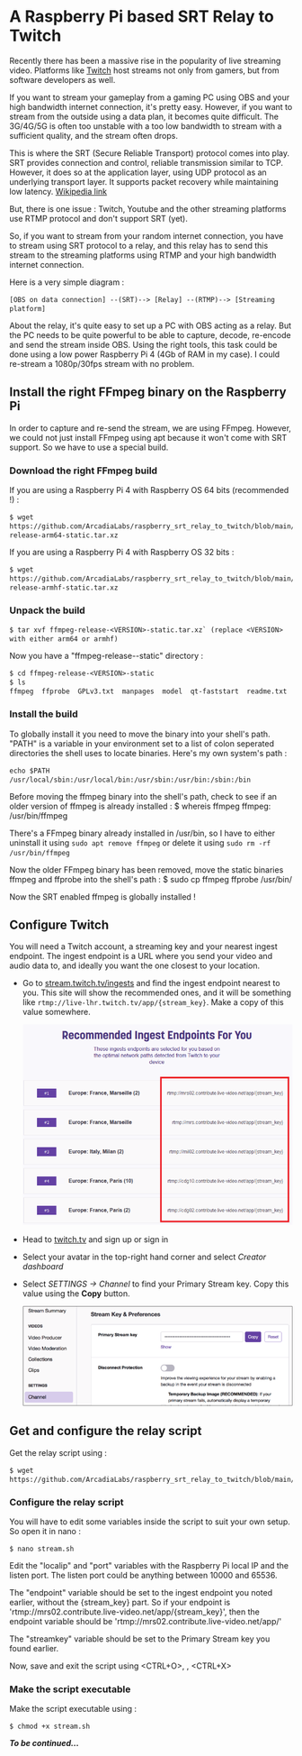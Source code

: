 # A Raspberry Pi based SRT Relay to Twitch
Recently there has been a massive rise in the popularity of live streaming video. Platforms like [Twitch](https://www.twitch.tv) host streams not only from gamers, but from software developers as well.

If you want to stream your gameplay from a gaming PC using OBS and your high bandwidth internet connection, it's pretty easy. However, if you want to stream from the outside using a data plan, it becomes quite difficult. The 3G/4G/5G is often too unstable with a too low bandwidth to stream with a sufficient quality, and the stream often drops.

This is where the SRT (Secure Reliable Transport) protocol comes into play. SRT provides connection and control, reliable transmission similar to TCP. However, it does so at the application layer, using UDP protocol as an underlying transport layer. It supports packet recovery while maintaining low latency. [Wikipedia link](https://en.wikipedia.org/wiki/Secure_Reliable_Transport)

But, there is one issue : Twitch, Youtube and the other streaming platforms use RTMP protocol and don't support SRT (yet).

So, if you want to stream from your random internet connection, you have to stream using SRT protocol to a relay, and this relay has to send this stream to the streaming platforms using RTMP and your high bandwidth internet connection.

Here is a very simple diagram :

    [OBS on data connection] --(SRT)--> [Relay] --(RTMP)--> [Streaming platform]

About the relay, it's quite easy to set up a PC with OBS acting as a relay. But the PC needs to be quite powerful to be able to capture, decode, re-encode and send the stream inside OBS. Using the right tools, this task could be done using a low power Raspberry Pi 4 (4Gb of RAM in my case). I could re-stream a 1080p/30fps stream with no problem.

## Install the right FFmpeg binary on the Raspberry Pi

In order to capture and re-send the stream, we are using FFmpeg. However, we could not just install FFmpeg using apt because it won't come with SRT support. So we have to use a special build.

### Download the right FFmpeg build
If you are using a Raspberry Pi 4 with Raspberry OS 64 bits (recommended !) :

    $ wget https://github.com/ArcadiaLabs/raspberry_srt_relay_to_twitch/blob/main/ffmpeg_static_releases/ffmpeg-release-arm64-static.tar.xz

If you are using a Raspberry Pi 4 with Raspberry OS 32 bits :

    $ wget https://github.com/ArcadiaLabs/raspberry_srt_relay_to_twitch/blob/main/ffmpeg_static_releases/ffmpeg-release-armhf-static.tar.xz

### Unpack the build
    $ tar xvf ffmpeg-release-<VERSION>-static.tar.xz` (replace <VERSION> with either arm64 or armhf)

Now you have a "ffmpeg-release-<VERSION>-static" directory :

    $ cd ffmpeg-release-<VERSION>-static
    $ ls
    ffmpeg  ffprobe  GPLv3.txt  manpages  model  qt-faststart  readme.txt

### Install the build
To globally install it you need to move the binary into your shell's path. "PATH" is a variable in your environment set to a list of colon seperated directories the shell uses to locate binaries. Here's my own system's path :

    echo $PATH
    /usr/local/sbin:/usr/local/bin:/usr/sbin:/usr/bin:/sbin:/bin

Before moving the ffmpeg binary into the shell's path, check to see if an older version of ffmpeg is already installed :
    $ whereis ffmpeg 
    ffmpeg: /usr/bin/ffmpeg

There's a FFmpeg binary already installed in /usr/bin, so I have to either uninstall it using `sudo apt remove ffmpeg` or delete it using `sudo rm -rf /usr/bin/ffmpeg`

Now the older FFmpeg binary has been removed, move the static binaries ffmpeg and ffprobe into the shell's path :
    $ sudo cp ffmpeg ffprobe /usr/bin/

Now the SRT enabled ffmpeg is globally installed !

## Configure Twitch

You will need a Twitch account, a streaming key and your nearest ingest endpoint. The ingest endpoint is a URL where you send your video and audio data to, and ideally you want the one closest to your location.

* Go to [stream.twitch.tv/ingests](https://stream.twitch.tv/ingests/) and find the ingest endpoint nearest to you. This site will show the recommended ones, and it will be something like `rtmp://live-lhr.twitch.tv/app/{stream_key}`. Make a copy of this value somewhere.

  ![The ingest endpoints](./images/IngestEndpoints.png)

* Head to [twitch.tv](https://www.twitch.tv) and sign up or sign in

* Select your avatar in the top-right hand corner and select *Creator dashboard*

* Select *SETTINGS -> Channel* to find your Primary Stream key. Copy this value using the **Copy** button.
  
  ![The stream key in the channel settings](./images/StreamKey.png)

## Get and configure the relay script

Get the relay script using :

    $ wget https://github.com/ArcadiaLabs/raspberry_srt_relay_to_twitch/blob/main/stream.sh

### Configure the relay script

You will have to edit some variables inside the script to suit your own setup. So open it in nano :

    $ nano stream.sh
    
Edit the "localip" and "port" variables with the Raspberry Pi local IP and the listen port. The listen port could be anything between 10000 and 65536.

The "endpoint" variable should be set to the ingest endpoint you noted earlier, without the {stream_key} part. So if your endpoint is 'rtmp://mrs02.contribute.live-video.net/app/{stream_key}', then the endpoint variable should be 'rtmp://mrs02.contribute.live-video.net/app/'

The "streamkey" variable should be set to the Primary Stream key you found earlier.

Now, save and exit the script using <CTRL+O>, <ENTER>, <CTRL+X>

### Make the script executable
Make the script executable using :

    $ chmod +x stream.sh

**_To be continued..._**
